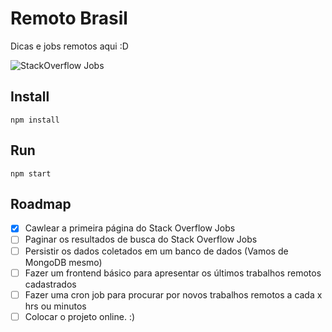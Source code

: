 # Remoto Brasil

Dicas e jobs remotos aqui :D

![StackOverflow Jobs](http://g.recordit.co/fsRjXHEkNu.gif)

## Install
```
npm install
```

## Run
```
npm start
```

## Roadmap
- [X] Cawlear a primeira página do Stack Overflow Jobs
- [ ] Paginar os resultados de busca do Stack Overflow Jobs
- [ ] Persistir os dados coletados em um banco de dados (Vamos de MongoDB mesmo)
- [ ] Fazer um frontend básico para apresentar os últimos trabalhos remotos cadastrados
- [ ] Fazer uma cron job para procurar por novos trabalhos remotos a cada x hrs ou minutos
- [ ] Colocar o projeto online.  :)
